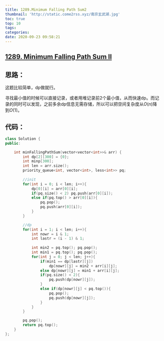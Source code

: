 ```yaml
---
title: 1289.Minimum Falling Path Sum2
thumbnail: 'http://static.come2rss.xyz/南京玄武湖.jpg'
toc: true
top: 10
tags:
categories:
date: 2020-09-23 09:58:21
---
```






<!-- more -->

## [1289. Minimum Falling Path Sum II](https://leetcode-cn.com/problems/minimum-falling-path-sum-ii/)



## 思路：

这题比较简单，dp做就行。

寻找最小值的时候可以直接记录，或者用堆记录前2个最小值，从而快速dp。而记录的同时可以发现，之前多余dp信息无需存储，所以可以把空间复杂度从$O(n)$降到$O(1)$。

## 代码：

```C++
class Solution {
public:

    int minFallingPathSum(vector<vector<int>>& arr) {
        int dp[2][300] = {0};
        int minp[300];
        int len = arr.size();
        priority_queue<int, vector<int>, less<int>> pq;
       
        //init
        for(int i = 0; i < len; i++){
            dp[0][i] = arr[0][i];
            if(pq.size() < 2) pq.push(arr[0][i]);
            else if(pq.top() > arr[0][i]){
                pq.pop();
                pq.push(arr[0][i]);
            }
        }

        //dp
        for(int i = 1; i < len; i++){
            int nowr = i & 1;
            int lastr = (i - 1) & 1;
            
            int min2 = pq.top(); pq.pop();
            int min1 = pq.top(); pq.pop();
            for(int j = 0; j < len; j++){            
                if(min1 == dp[lastr][j])   
                    dp[nowr][j] = min2 + arr[i][j];
                else dp[nowr][j] = min1 + arr[i][j];
                if(pq.size() < 2){
                    pq.push(dp[nowr][j]);
                }
                else if(dp[nowr][j] < pq.top()){
                    pq.pop();
                    pq.push(dp[nowr][j]);
                }   
            }    
        }

        pq.pop();
        return pq.top();
    }
};
```

